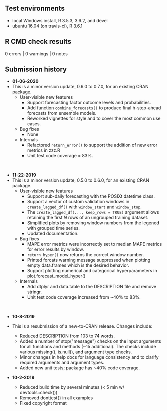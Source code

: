 ## Test environments

* local Windows install, R 3.5.3, 3.6.2, and devel
* ubuntu 16.04 (on travis-ci), R 3.6.1

## R CMD check results

0 errors | 0 warnings | 0 notes

## Submission history

* **01-06-2020**
* This is a minor version update, 0.6.0 to 0.7.0, for an existing CRAN package.
    + User-visible new features
        + Support forecasting factor outcome levels and probabilities.
        + Add function `combine_forecasts()` to produce final h-step-ahead forecasts from ensemble models.
        + Reworked vignettes for style and to cover the most common use cases.
    + Bug fixes
        + None
    + Internals
        + Refactored `return_error()` to support the addition of new error metrics in zzz.R
        + Unit test code coverage = 83%.
<br>

* **11-22-2019**
* This is a minor version update, 0.5.0 to 0.6.0, for an existing CRAN package.
    + User-visible new features
        + Support sub-daily forecasting with the POSIXt datetime class.
        + Support a vector of custom validation windows in `create_lagged_df()` with `window_start` and `window_stop`.
        + The `create_lagged_df(..., keep_rows = TRUE)` argument allows retaining the first *N* rows of an ungrouped training dataset.
        + Simplified plots by removing window numbers from the legened with grouped time series.
        + Updated documentation.
    + Bug fixes
        + MAPE error metrics were incorrectly set to median MAPE metrics for error results by window.
        + `return_hyper()` now returns the correct window number.
        + Printed forcats warning message suppressed when plotting empty data.frames which is the desired behavior.
        + Support plotting numerical and categorical hyperparameters in plot.forecast_model_hyper()
    + Internals
        + Add dtplyr and data.table to the DESCRIPTION file and remove stringr.
        + Unit test code coverage increased from ~40% to 83%.
<br>

* **10-8-2019**
* This is a resubmission of a new-to-CRAN release. Changes include:
    + Reduced DESCRIPTION from 103 to 74 words.
    + Added a number of stop("message") checks on the input arguments for all functions and 
    methods (~15 additional). The checks include various missing(), is.null(), and argument type checks.
    + Minor changes in help docs for language consistency and to clarify required arguments and 
    argument types.
    + Added new unit tests; package has ~40% code coverage.

* **10-2-2019**
    + Reduced build time by several minutes (< 5 min w/ devtools::check())
    + Removed donttest{} in all examples
    + Fixed copyright format
